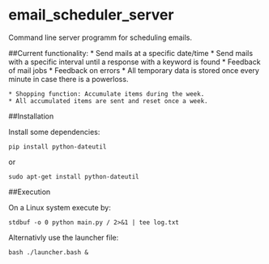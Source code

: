 # email_scheduler_server
Command line server programm for scheduling emails.

##Current functionality:
	* Send mails at a specific date/time
	* Send mails with a specific interval until a response with a keyword is found
	* Feedback of mail jobs
	* Feedback on errors
	* All temporary data is stored once every minute in case there is a powerloss.

	* Shopping function: Accumulate items during the week.
	* All accumulated items are sent and reset once a week. 


##Installation

Install some dependencies:

```
pip install python-dateutil
```

or

```
sudo apt-get install python-dateutil
```


##Execution

On a Linux system execute by:

```
stdbuf -o 0 python main.py / 2>&1 | tee log.txt
```

Alternativly use the launcher file:

```
bash ./launcher.bash &
```
